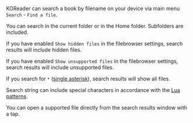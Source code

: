 KOReader can search a book by filename on your device via main menu `Search` - `Find a file`.

You can search in the current folder or in the Home folder.
Subfolders are included.

If you have enabled `Show hidden files` in the filebrowser settings, search results will include hidden files.

If you have enabled `Show unsupported files` in the filebrowser settings, search results will include unsupported files.

If you search for `*` ([single asterisk](https://github.com/koreader/koreader/pull/7362)), search results will show all files.

Search string can include special characters in accordance with the [Lua patterns](https://www.lua.org/pil/20.2.html).

You can open a supported file directly from the search results window with a tap.